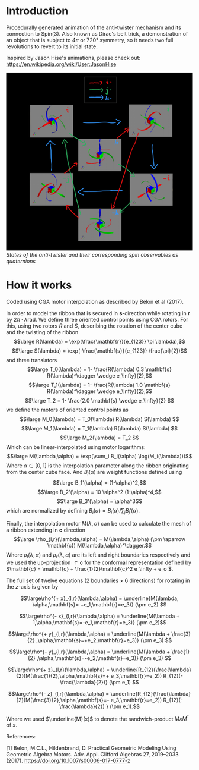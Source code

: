 # Introduction
Procedurally generated animation of the anti-twister mechanism and its connection to Spin(3).
Also known as Dirac's belt trick, a demonstration of an object that is subject to $4\pi$ or $720°$ symmetry, so it needs two full revolutions to revert to its initial state.

Inspired by Jason Hise's animations, please check out:
https://en.wikipedia.org/wiki/User:JasonHise

![Observables as quaternions](https://raw.githubusercontent.com/AmirLeidel/spinny/master/diagram1.png)
*States of the anti-twister and their corresponding spin observables as quaternions*

# How it works
Coded using CGA motor interpolation as described by Belon et al (2017).

In order to model the ribbon that is secured in $\mathbf{s}$-direction while rotating in $\mathbf{r}$ by $2\pi\cdot\lambda \mathrm{rad}$. We define three oriented control points using CGA rotors. 
For this, using two rotors $R$ and $S$, describing the rotation of the center cube and the twisting of the ribbon
$$\large R(\lambda) = \exp(\frac{\mathbf{r}}{e_{123}} \pi \lambda),$$
$$\large S(\lambda) = \exp(-\frac{\mathbf{s}}{e_{123}} \frac{\pi}{2})$$
and three translators
$$\large T_0(\lambda) = 1- \frac{R(\lambda) 0.3 \mathbf{s} R(\lambda)^\dagger \wedge e_\infty}{2},$$
$$\large T_1(\lambda) = 1- \frac{R(\lambda) 1.0 \mathbf{s} R(\lambda)^\dagger \wedge e_\infty}{2},$$
$$\large T_2 = 1- \frac{2.0 \mathbf{s} \wedge e_\infty}{2} $$
we define the motors of oriented control points as
$$\large M_0(\lambda) = T_0(\lambda) R(\lambda) S(\lambda) $$
$$\large M_1(\lambda) = T_1(\lambda) R(\lambda) S(\lambda) $$
$$\large M_2(\lambda) = T_2 $$
Which can be linear-interpolated using motor logarithms:
$$\large M(\lambda,\alpha) = \exp(\sum_i B_i(\alpha) \log(M_i(\lambda)))$$
Where $\alpha \in \left[0,1\right]$ is the interpolation parameter along the ribbon originating from the center cube face. And $B_i(\alpha)$ are weight functions defined using
$$\large B_1'(\alpha) = (1-\alpha)^2,$$
$$\large B_2'(\alpha) = 10 \alpha^2 (1-\alpha)^4,$$
$$\large B_3'(\alpha) = \alpha^3$$
which are normalized by defining $B_i(\alpha) = B_i(\alpha) / \sum_j B_j'(\alpha)$.

Finally, the interpolation motor $M(\lambda,\alpha)$ can be used to calculate the mesh of a ribbon extending in $\mathbf{c}$ direction 
$$\large \rho_{l,r}(\lambda,\alpha) = M(\lambda,\alpha) (\pm \aparrow \mathbf{c}) M(\lambda,\alpha)^\dagger.$$
Where $\rho_{l}(\lambda,\alpha)$ and $\rho_{r}(\lambda,\alpha)$ are its left and right boundaries respectively and we used the up-projection $\uparrow \mathbf{c}$ for the conformal representation defined by $\mathbf{c} = \mathbf{c} + \frac{1}{2}\mathbf{c}^2 e_\infty + e_o $.

The full set of twelve equations (2 boundaries $\times$ 6 directions) for rotating in the $z$-axis is given by
```math
\large\rho^{+ x}_{l,r}(\lambda,\alpha) = \underline{M(\lambda, \alpha,\mathbf{s}= +e_1,\mathbf{r}=e_3)} (\pm e_2) 
```
```math
\large\rho^{- x}_{l,r}(\lambda,\alpha) = \underline{M(\lambda + 1,\alpha,\mathbf{s}=-e_1,\mathbf{r}=e_3)} (\pm e_2)
```
```math
\large\rho^{+ y}_{l,r}(\lambda,\alpha) = \underline{M(\lambda + \frac{3}{2} ,\alpha,\mathbf{s}=+e_2,\mathbf{r}=e_3)} (\pm e_3) 
```
```math
\large\rho^{- y}_{l,r}(\lambda,\alpha) = \underline{M(\lambda + \frac{1}{2} ,\alpha,\mathbf{s}=-e_2,\mathbf{r}=e_3)} (\pm e_3) 
```
```math
\large\rho^{+ z}_{l,r}(\lambda,\alpha) = \underline{R_{12}(\frac{\lambda}{2})M(\frac{1}{2},\alpha,\mathbf{s}=+ e_3,\mathbf{r}=e_2)) R_{12}(-\frac{\lambda}{2})} (\pm e_1) 
```
```math
\large\rho^{- z}_{l,r}(\lambda,\alpha) = \underline{R_{12}(\frac{\lambda}{2})M(\frac{3}{2},\alpha,\mathbf{s}=- e_3,\mathbf{r}=e_2)) R_{12}(-\frac{\lambda}{2}) } (\pm  e_1).
```

Where we used $\underline{M}(x)$ to denote the sandwich-product $MxM^\dagger$ of $x$. 

References:

[1] Belon, M.C.L., Hildenbrand, D. Practical Geometric Modeling Using Geometric Algebra Motors. Adv. Appl. Clifford Algebras 27, 2019–2033 (2017). https://doi.org/10.1007/s00006-017-0777-z
